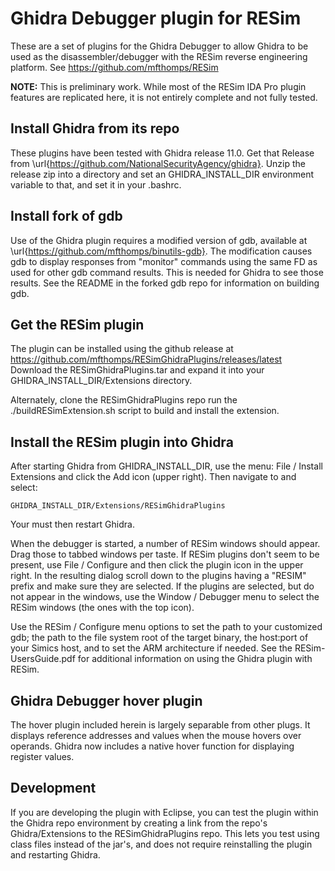 # Ghidra Debugger plugin for RESim
These are a set of plugins for the Ghidra Debugger to allow Ghidra to be used as the
disassembler/debugger with the RESim reverse engineering platform.
See https://github.com/mfthomps/RESim

**NOTE:** This is preliminary work.  While most of the RESim IDA Pro plugin features 
are replicated here, it is not entirely complete and not fully tested.

## Install Ghidra from its repo
These plugins have been tested with Ghidra release 11.0.
Get that Release from \url{https://github.com/NationalSecurityAgency/ghidra}.
Unzip the release zip into a directory and set an GHIDRA\_INSTALL\_DIR environment variable to that,
and set it in your .bashrc.

## Install fork of gdb
Use of the Ghidra plugin requires a modified version of gdb, available at
\url{https://github.com/mfthomps/binutils-gdb}.  The modification causes
gdb to display responses from "monitor" commands using the same FD as used
for other gdb command results.  This is needed for Ghidra to see those results.
See the README in the forked gdb repo for information on building gdb.

## Get the RESim plugin
The plugin can be installed using the github release at
https://github.com/mfthomps/RESimGhidraPlugins/releases/latest
Download the RESimGhidraPlugins.tar and expand it into your 
GHIDRA\_INSTALL\_DIR/Extensions directory.

Alternately, clone the RESimGhidraPlugins repo 
run the ./buildRESimExtension.sh script to build and install the extension.

## Install the RESim plugin into Ghidra
After starting Ghidra from GHIDRA\_INSTALL\_DIR, use the menu: File / Install Extensions
and click the Add icon (upper right).  Then navigate to and select:

    GHIDRA_INSTALL_DIR/Extensions/RESimGhidraPlugins

Your must then restart Ghidra.

When the debugger is started, a number of RESim windows should appear.  Drag those to tabbed windows 
per taste. If RESim plugins don't seem to be present, use File / Configure and then click the 
plugin icon in the upper right.  In the resulting dialog scroll down to the plugins having
a "RESIM" prefix and make sure they are selected.  If the plugins are selected, but do not appear
in the windows, use the Window / Debugger menu to select the RESim windows (the ones with the top icon).

Use the RESim / Configure menu options to set the path to your customized gdb; the path to 
the file system root of the target binary, the host:port of your Simics host, and to set the ARM architecture if needed.
See the RESim-UsersGuide.pdf for additional information on using the Ghidra plugin with RESim.

## Ghidra Debugger hover plugin
The hover plugin included herein is largely separable from other plugs.  It displays reference addresses and values
when the mouse hovers over operands.   Ghidra now includes a native hover function for displaying register values.

## Development
If you are developing the plugin with Eclipse, you can test the plugin within the Ghidra repo environment
by creating a link from the repo's Ghidra/Extensions to the RESimGhidraPlugins repo.  This lets you test using class files
instead of the jar's, and does not require reinstalling the plugin and restarting Ghidra.
